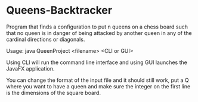 # Queens-Backtracker
Program that finds a configuration to put n queens on a chess board such that no queen is in danger of being attacked by
another queen in any of the cardinal directions or diagonals.

Usage: java QueenProject \<filename\> \<CLI or GUI\>

Using CLI will run the command line interface and using GUI launches the JavaFX application.

You can change the format of the input file and it should still work,
put a Q where you want to have a queen and make sure the integer on the first line is the dimensions of the square 
board.
